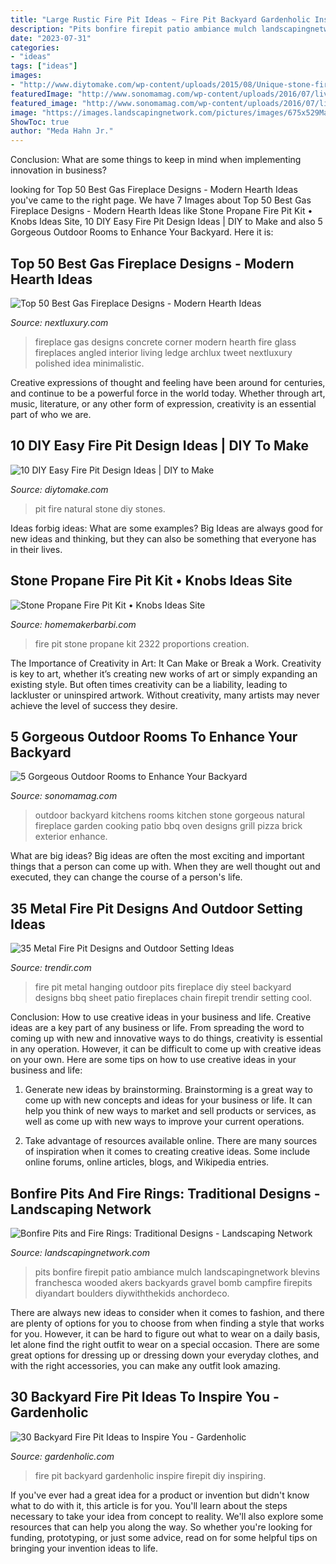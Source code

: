 ```yaml
---
title: "Large Rustic Fire Pit Ideas ~ Fire Pit Backyard Gardenholic Inspire Firepit Diy Inspiring"
description: "Pits bonfire firepit patio ambiance mulch landscapingnetwork blevins franchesca wooded akers backyards gravel bomb campfire firepits diyandart boulders diywiththekids anchordeco"
date: "2023-07-31"
categories:
- "ideas"
tags: ["ideas"]
images:
- "http://www.diytomake.com/wp-content/uploads/2015/08/Unique-stone-fire-pit-ideas.jpg"
featuredImage: "http://www.sonomamag.com/wp-content/uploads/2016/07/livinator.com_.jpg"
featured_image: "http://www.sonomamag.com/wp-content/uploads/2016/07/livinator.com_.jpg"
image: "https://images.landscapingnetwork.com/pictures/images/675x529Max/site_8/ambiance-gardens_409.jpg"
ShowToc: true
author: "Meda Hahn Jr."
---
```



Conclusion: What are some things to keep in mind when implementing innovation in business?
 

	

		
looking for Top 50 Best Gas Fireplace Designs - Modern Hearth Ideas you've came to the right page. We have 7 Images about Top 50 Best Gas Fireplace Designs - Modern Hearth Ideas like Stone Propane Fire Pit Kit • Knobs Ideas Site, 10 DIY Easy Fire Pit Design Ideas | DIY to Make and also 5 Gorgeous Outdoor Rooms to Enhance Your Backyard. Here it is:
		
    
## Top 50 Best Gas Fireplace Designs - Modern Hearth Ideas

<img loading=lazy src="http://nextluxury.com/wp-content/uploads/polished-corner-concrete-gas-fireplace-designs.jpg" onerror="this.onerror=null;this.src='https://tse4.mm.bing.net/th?id=OIP.50kr7euZL3dpjeJO3nx8cwHaKy&amp;pid=15.1';" alt="Top 50 Best Gas Fireplace Designs - Modern Hearth Ideas">

_Source: nextluxury.com_

>fireplace gas designs concrete corner modern hearth fire glass fireplaces angled interior living ledge archlux tweet nextluxury polished idea minimalistic. 

	

Creative expressions of thought and feeling have been around for centuries, and continue to be a powerful force in the world today. Whether through art, music, literature, or any other form of expression, creativity is an essential part of who we are.

    
## 10 DIY Easy Fire Pit Design Ideas | DIY To Make

<img loading=lazy src="http://www.diytomake.com/wp-content/uploads/2015/08/Unique-stone-fire-pit-ideas.jpg" onerror="this.onerror=null;this.src='https://tse1.mm.bing.net/th?id=OIP.xeS-mDkqED80TiOo5vV6QwHaFj&amp;pid=15.1';" alt="10 DIY Easy Fire Pit Design Ideas | DIY to Make">

_Source: diytomake.com_

>pit fire natural stone diy stones. 

	

Ideas forbig ideas: What are some examples?
Big Ideas are always good for new ideas and thinking, but they can also be something that everyone has in their lives.

    
## Stone Propane Fire Pit Kit • Knobs Ideas Site

<img loading=lazy src="https://homemakerbarbi.com/wp-content/uploads/2019/03/40-best-of-stone-propane-fire-pit-kit-fire-pit-creation-with-proportions-4128-x-2322-630x380.jpg" onerror="this.onerror=null;this.src='https://tse2.mm.bing.net/th?id=OIP.Alq9tZBtompkkD--xcQ1CAHaEd&amp;pid=15.1';" alt="Stone Propane Fire Pit Kit • Knobs Ideas Site">

_Source: homemakerbarbi.com_

>fire pit stone propane kit 2322 proportions creation. 

	

The Importance of Creativity in Art: It Can Make or Break a Work.
Creativity is key to art, whether it’s creating new works of art or simply expanding an existing style. But often times creativity can be a liability, leading to lackluster or uninspired artwork. Without creativity, many artists may never achieve the level of success they desire.

    
## 5 Gorgeous Outdoor Rooms To Enhance Your Backyard

<img loading=lazy src="http://www.sonomamag.com/wp-content/uploads/2016/07/livinator.com_.jpg" onerror="this.onerror=null;this.src='https://tse3.mm.bing.net/th?id=OIP.tr_1SiNjT2n8JAtlpSq-oAHaEr&amp;pid=15.1';" alt="5 Gorgeous Outdoor Rooms to Enhance Your Backyard">

_Source: sonomamag.com_

>outdoor backyard kitchens rooms kitchen stone gorgeous natural fireplace garden cooking patio bbq oven designs grill pizza brick exterior enhance. 

	

What are big ideas?
Big ideas are often the most exciting and important things that a person can come up with. When they are well thought out and executed, they can change the course of a person's life.

    
## 35 Metal Fire Pit Designs And Outdoor Setting Ideas

<img loading=lazy src="http://www.trendir.com/archives/assets_c/2015/10/hanging-fire-pit-metal-chain-thumb-970xauto-57363.jpg" onerror="this.onerror=null;this.src='https://tse1.mm.bing.net/th?id=OIP.zovpGGNy0LznXjmYguvKgAHaLG&amp;pid=15.1';" alt="35 Metal Fire Pit Designs and Outdoor Setting Ideas">

_Source: trendir.com_

>fire pit metal hanging outdoor pits fireplace diy steel backyard designs bbq sheet patio fireplaces chain firepit trendir setting cool. 

	

Conclusion: How to use creative ideas in your business and life.
Creative ideas are a key part of any business or life. From spreading the word to coming up with new and innovative ways to do things, creativity is essential in any operation. However, it can be difficult to come up with creative ideas on your own. Here are some tips on how to use creative ideas in your business and life: 
1) Generate new ideas by brainstorming. Brainstorming is a great way to come up with new concepts and ideas for your business or life. It can help you think of new ways to market and sell products or services, as well as come up with new ways to improve your current operations. 

2) Take advantage of resources available online. There are many sources of inspiration when it comes to creating creative ideas. Some include online forums, online articles, blogs, and Wikipedia entries.

    
## Bonfire Pits And Fire Rings: Traditional Designs - Landscaping Network

<img loading=lazy src="https://images.landscapingnetwork.com/pictures/images/675x529Max/site_8/ambiance-gardens_409.jpg" onerror="this.onerror=null;this.src='https://tse4.mm.bing.net/th?id=OIP.3XXmWpRNBkeRYY5C98RAtQHaFj&amp;pid=15.1';" alt="Bonfire Pits and Fire Rings: Traditional Designs - Landscaping Network">

_Source: landscapingnetwork.com_

>pits bonfire firepit patio ambiance mulch landscapingnetwork blevins franchesca wooded akers backyards gravel bomb campfire firepits diyandart boulders diywiththekids anchordeco. 

	

There are always new ideas to consider when it comes to fashion, and there are plenty of options for you to choose from when finding a style that works for you. However, it can be hard to figure out what to wear on a daily basis, let alone find the right outfit to wear on a special occasion. There are some great options for dressing up or dressing down your everyday clothes, and with the right accessories, you can make any outfit look amazing.

    
## 30 Backyard Fire Pit Ideas To Inspire You - Gardenholic

<img loading=lazy src="http://www.gardenholic.com/wp-content/uploads/2017/08/Backyard-Fire-Pit-Ideas-to-Inspire-You.jpg" onerror="this.onerror=null;this.src='https://tse2.mm.bing.net/th?id=OIP.Dr8Y3vucdsg52JrvY7JowgHaD3&amp;pid=15.1';" alt="30 Backyard Fire Pit Ideas to Inspire You - Gardenholic">

_Source: gardenholic.com_

>fire pit backyard gardenholic inspire firepit diy inspiring. 

	

If you've ever had a great idea for a product or invention but didn't know what to do with it, this article is for you. You'll learn about the steps necessary to take your idea from concept to reality. We'll also explore some resources that can help you along the way. So whether you're looking for funding, prototyping, or just some advice, read on for some helpful tips on bringing your invention ideas to life.

